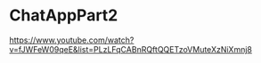 # ChatAppPart2
 https://www.youtube.com/watch?v=fJWFeW09qeE&list=PLzLFqCABnRQftQQETzoVMuteXzNiXmnj8
